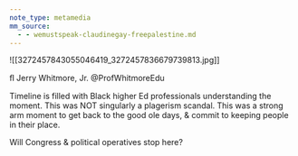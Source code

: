 ```yaml
---
note_type: metamedia
mm_source:
  - - wemustspeak-claudinegay-freepalestine.md
---
```


![[3272457843055046419_3272457836679739813.jpg]]

ﬂ Jerry Whitmore, Jr.
@ProfWhitmoreEdu

Timeline is filled with Black higher Ed
professionals understanding the
moment. This was NOT singularly a
plagerism scandal. This was a strong
arm moment to get back to the good
ole days, & commit to keeping people
in their place.

Will Congress & political operatives
stop here?

